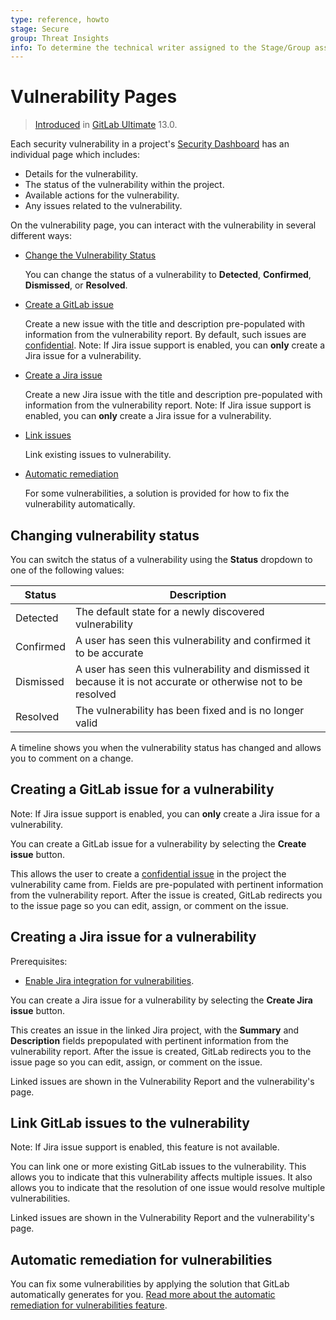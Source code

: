 ```yaml
---
type: reference, howto
stage: Secure
group: Threat Insights
info: To determine the technical writer assigned to the Stage/Group associated with this page, see https://about.gitlab.com/handbook/engineering/ux/technical-writing/#assignments
---
```


# Vulnerability Pages

> [Introduced](https://gitlab.com/gitlab-org/gitlab/-/issues/13561) in [GitLab Ultimate](https://about.gitlab.com/pricing/) 13.0.

Each security vulnerability in a project's [Security Dashboard](../security_dashboard/index.md#project-security-dashboard) has an individual page which includes:

- Details for the vulnerability.
- The status of the vulnerability within the project.
- Available actions for the vulnerability.
- Any issues related to the vulnerability.

On the vulnerability page, you can interact with the vulnerability in
several different ways:

- [Change the Vulnerability Status](#changing-vulnerability-status)

  You can change the status of a vulnerability to **Detected**, **Confirmed**, **Dismissed**, or
  **Resolved**.

- [Create a GitLab issue](#creating-a-gitlab-issue-for-a-vulnerability)

  Create a new issue with the title and description pre-populated with information from the
  vulnerability report. By default, such issues are
  [confidential](../../project/issues/confidential_issues.md).
  Note: If Jira issue support is enabled, you can **only** create a Jira issue for a vulnerability.

- [Create a Jira issue](#creating-a-jira-issue-for-a-vulnerability)

  Create a new Jira issue with the title and description pre-populated with information from the
  vulnerability report. Note: If Jira issue support is enabled, you can **only** create a Jira issue
  for a vulnerability.

- [Link issues](#link-issues-to-the-vulnerability)

  Link existing issues to vulnerability.

- [Automatic remediation](#automatic-remediation-for-vulnerabilities)

  For some vulnerabilities, a solution is provided for how to fix the vulnerability automatically.

## Changing vulnerability status

You can switch the status of a vulnerability using the **Status** dropdown to one of
the following values:

| Status    | Description                                                                                                    |
|-----------|----------------------------------------------------------------------------------------------------------------|
| Detected  | The default state for a newly discovered vulnerability                                                         |
| Confirmed | A user has seen this vulnerability and confirmed it to be accurate                                             |
| Dismissed | A user has seen this vulnerability and dismissed it because it is not accurate or otherwise not to be resolved |
| Resolved  | The vulnerability has been fixed and is no longer valid                                                        |

A timeline shows you when the vulnerability status has changed
and allows you to comment on a change.

## Creating a GitLab issue for a vulnerability

Note: If Jira issue support is enabled, you can **only** create a Jira issue for a vulnerability.

You can create a GitLab issue for a vulnerability by selecting the **Create issue** button.

This allows the user to create a [confidential issue](../../project/issues/confidential_issues.md)
in the project the vulnerability came from. Fields are pre-populated with pertinent information
from the vulnerability report. After the issue is created, GitLab redirects you to the
issue page so you can edit, assign, or comment on the issue.

## Creating a Jira issue for a vulnerability

Prerequisites:

- [Enable Jira integration for vulnerabilities](../../project/integrations/jira.md).

You can create a Jira issue for a vulnerability by selecting the **Create Jira issue** button.

This creates an issue in the linked Jira project, with the **Summary** and **Description** fields
prepopulated with pertinent information from the vulnerability report. After the issue is created,
GitLab redirects you to the issue page so you can edit, assign, or comment on the issue.

Linked issues are shown in the Vulnerability Report and the vulnerability's page.

## Link GitLab issues to the vulnerability

Note: If Jira issue support is enabled, this feature is not available.

You can link one or more existing GitLab issues to the vulnerability. This allows you to
indicate that this vulnerability affects multiple issues. It also allows you to indicate
that the resolution of one issue would resolve multiple vulnerabilities.

Linked issues are shown in the Vulnerability Report and the vulnerability's page.

## Automatic remediation for vulnerabilities

You can fix some vulnerabilities by applying the solution that GitLab automatically
generates for you. [Read more about the automatic remediation for vulnerabilities feature](../index.md#automatic-remediation-for-vulnerabilities).

